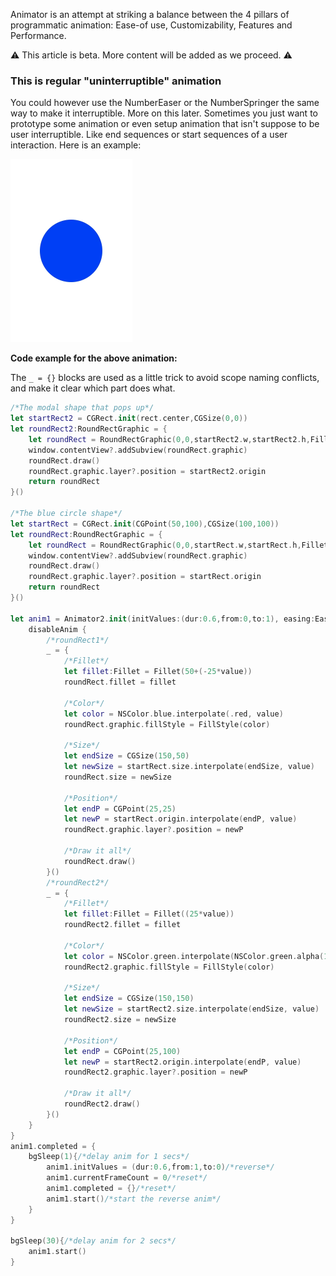 Animator is an attempt at striking a balance between the 4 pillars of programmatic animation: Ease-of use, Customizability, Features and Performance. <!--more--> 

⚠️️ This article is beta. More content will be added as we proceed. ⚠️️

### This is regular "uninterruptible" animation 

You could however use the NumberEaser or the NumberSpringer the same way to make it interruptible. More on this later. Sometimes you just want to prototype some animation or even setup animation that isn't suppose to be user interruptible. Like end sequences or start sequences of a user interaction. Here is an example:

<img width="195" alt="img" src="https://raw.githubusercontent.com/stylekit/img/master/modal_anim.gif">

**Code example for the above animation:**

The `_ = {}` blocks are used as a little trick to avoid scope naming conflicts, and make it clear which part does what.

```swift
/*The modal shape that pops up*/
let startRect2 = CGRect.init(rect.center,CGSize(0,0))
let roundRect2:RoundRectGraphic = {
    let roundRect = RoundRectGraphic(0,0,startRect2.w,startRect2.h,Fillet(0),FillStyle(NSColor.yellow.alpha(0)),nil)
    window.contentView?.addSubview(roundRect.graphic)
    roundRect.draw()
    roundRect.graphic.layer?.position = startRect2.origin
    return roundRect
}()

/*The blue circle shape*/
let startRect = CGRect.init(CGPoint(50,100),CGSize(100,100))
let roundRect:RoundRectGraphic = {
    let roundRect = RoundRectGraphic(0,0,startRect.w,startRect.h,Fillet(50),FillStyle(.blue),nil)
    window.contentView?.addSubview(roundRect.graphic)
    roundRect.draw()
    roundRect.graphic.layer?.position = startRect.origin
    return roundRect
}()

let anim1 = Animator2.init(initValues:(dur:0.6,from:0,to:1), easing:Easing.expo.easeOut) { value in
    disableAnim {
        /*roundRect1*/
        _ = {
            /*Fillet*/
            let fillet:Fillet = Fillet(50+(-25*value))
            roundRect.fillet = fillet
            
            /*Color*/
            let color = NSColor.blue.interpolate(.red, value)
            roundRect.graphic.fillStyle = FillStyle(color)
            
            /*Size*/
            let endSize = CGSize(150,50)
            let newSize = startRect.size.interpolate(endSize, value)
            roundRect.size = newSize
            
            /*Position*/
            let endP = CGPoint(25,25)
            let newP = startRect.origin.interpolate(endP, value)
            roundRect.graphic.layer?.position = newP
            
            /*Draw it all*/
            roundRect.draw()
        }()
        /*roundRect2*/
        _ = {
            /*Fillet*/
            let fillet:Fillet = Fillet((25*value))
            roundRect2.fillet = fillet
            
            /*Color*/
            let color = NSColor.green.interpolate(NSColor.green.alpha(1), value)
            roundRect2.graphic.fillStyle = FillStyle(color)
            
            /*Size*/
            let endSize = CGSize(150,150)
            let newSize = startRect2.size.interpolate(endSize, value)
            roundRect2.size = newSize

            /*Position*/
            let endP = CGPoint(25,100)
            let newP = startRect2.origin.interpolate(endP, value)
            roundRect2.graphic.layer?.position = newP
            
            /*Draw it all*/
            roundRect2.draw()
        }()
    }
}
anim1.completed = {
    bgSleep(1){/*delay anim for 1 secs*/
        anim1.initValues = (dur:0.6,from:1,to:0)/*reverse*/
        anim1.currentFrameCount = 0/*reset*/
        anim1.completed = {}/*reset*/
        anim1.start()/*start the reverse anim*/
    }
}

bgSleep(30){/*delay anim for 2 secs*/
    anim1.start()
}
```
